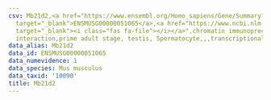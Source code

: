 ```yaml
---
csv: Mb21d2,<a href="https://www.ensembl.org/Homo_sapiens/Gene/Summary?db=core;g=ENSMUSG00000051065"
  target="_blank">ENSMUSG00000051065</a>,<a href="https://www.ncbi.nlm.nih.gov/pubmed/25450459"
  target="_blank"><i class="fas fa-file"></i></a>",chromatin immunoprecipitation assay,direct
  interaction,prime adult stage, testis, Spermatocyte,,,transcriptional regulation,
data_alias: Mb21d2
data_id: ENSMUSG00000051065
data_numevidence: 1
data_species: Mus musculus
data_taxid: '10090'
title: Mb21d2
---
```

